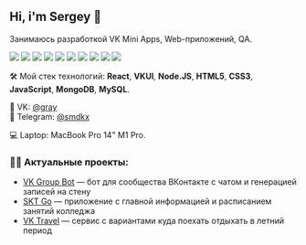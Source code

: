 ## Hi, i'm Sergey 👋

Занимаюсь разработкой VK Mini Apps, Web-приложений, QA.

<img src="https://img.shields.io/badge/React-61DAFB?style=for-the-badge&logo=React&logoColor=black"/> <img src="https://img.shields.io/badge/VKUI-0077FF?style=for-the-badge&logo=VK&logoColor=white"/> <img src="https://img.shields.io/badge/Node.js-339933?style=for-the-badge&logo=Node.js&logoColor=white"/> <img src="https://img.shields.io/badge/HTML5-E34F26?style=for-the-badge&logo=HTML5&logoColor=white"/> <img src="https://img.shields.io/badge/CSS3-1572B6?style=for-the-badge&logo=CSS3&logoColor=white"/> <img src="https://img.shields.io/badge/JavaScript-F7DF1E?style=for-the-badge&logo=JavaScript&logoColor=black"/> <img src="https://img.shields.io/badge/MongoDB-47A248?style=for-the-badge&logo=MongoDB&logoColor=white"/> <img src="https://img.shields.io/badge/MySQL-4479A1?style=for-the-badge&logo=MySQL&logoColor=white"/> <img src="https://img.shields.io/badge/Jira-0052CC?style=for-the-badge&logo=Jira&logoColor=white"/> <img src="https://img.shields.io/badge/Trello-0052CC?style=for-the-badge&logo=Trello&logoColor=white"/>

🛠️ Мой стек технологий: **React**, **VKUI**, **Node.JS**, **HTML5**, **CSS3**, **JavaScript**, **MongoDB**, **MySQL**.  

👋 VK: [@gray](https://vk.com/id214477552)  
💬 Telegram: [@smdkx](https://t.me/smdkx)

💻 Laptop: MacBook Pro 14" M1 Pro.

### 👨‍💻 Актуальные проекты:

- [VK Group Bot](https://github.com/smdkx/vk-group-bot) — бот для сообщества ВКонтакте с чатом и генерацией записей на стену
- [SKT Go](https://github.com/smdkx/vkminiapps-skt-go) — приложение с главной информацией и расписанием занятий колледжа
- [VK Travel](https://github.com/smdkx/vkminiapps-vk-travel) — сервис с вариантами куда поехать отдыхать в летний период

